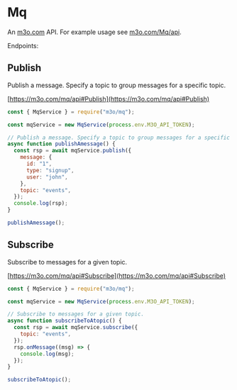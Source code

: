 # Mq

An [m3o.com](https://m3o.com) API. For example usage see [m3o.com/Mq/api](https://m3o.com/Mq/api).

Endpoints:

## Publish

Publish a message. Specify a topic to group messages for a specific topic.

[https://m3o.com/mq/api#Publish](https://m3o.com/mq/api#Publish)

```js
const { MqService } = require("m3o/mq");

const mqService = new MqService(process.env.M3O_API_TOKEN);

// Publish a message. Specify a topic to group messages for a specific topic.
async function publishAmessage() {
  const rsp = await mqService.publish({
    message: {
      id: "1",
      type: "signup",
      user: "john",
    },
    topic: "events",
  });
  console.log(rsp);
}

publishAmessage();
```

## Subscribe

Subscribe to messages for a given topic.

[https://m3o.com/mq/api#Subscribe](https://m3o.com/mq/api#Subscribe)

```js
const { MqService } = require("m3o/mq");

const mqService = new MqService(process.env.M3O_API_TOKEN);

// Subscribe to messages for a given topic.
async function subscribeToAtopic() {
  const rsp = await mqService.subscribe({
    topic: "events",
  });
  rsp.onMessage((msg) => {
    console.log(msg);
  });
}

subscribeToAtopic();
```
